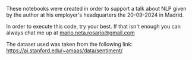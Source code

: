 These notebooks were created in order to support a talk about NLP given by the author at his employer's headquarters the 20-09-2024 in Madrid.

In order to execute this code, try your best. If that isn't enough you can always chat me up at mario.neta.rosario@gmail.com

The dataset used was taken from the following link: https://ai.stanford.edu/~amaas/data/sentiment/

